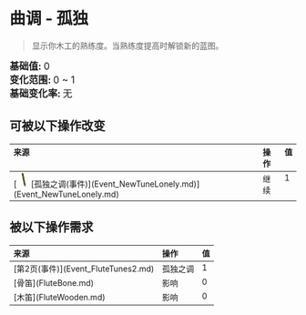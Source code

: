 # 曲调 - 孤独  
> 显示你木工的熟练度。当熟练度提高时解锁新的蓝图。  
  
<div style="font-size:1.2em"><b>基础值: </b> 0 </div>  
<div style="font-size:1.2em"><b>变化范围: </b> 0 ~ 1 </div>  
<div style="font-size:1.2em"><b>基础变化率: </b> 无 </div>  
  
## 可被以下操作改变  
<table class="table table-bordered" data-toggle="table"  ><thead style=""><tr ><th  style="text-align:left;vertical-align:top;"  >来源</th><th  style="text-align:left;vertical-align:top;"  >操作</th><th  style="text-align:left;vertical-align:top;"  data-sortable="true"  >值</th></tr></thead><tr ><td  style="text-align:left;vertical-align:top;"  >[<div style="width:25px;display:inline-block;text-align:center"><img decoding="async" src="Sprite/FluteWooden.png" href="a.md" style="max-width:25px;max-height:25px;"></div>[孤独之调(事件)](Event_NewTuneLonely.md)](Event_NewTuneLonely.md)</td><td  style="text-align:left;vertical-align:top;"  >继续</td><td  style="text-align:left;vertical-align:top;"  >1</td></tr></tbody></table>  
  
  
## 被以下操作需求  
<table class="table table-bordered" data-toggle="table"  ><thead style=""><tr ><th  style="text-align:left;vertical-align:top;"  >来源</th><th  style="text-align:left;vertical-align:top;"  >操作</th><th  style="text-align:left;vertical-align:top;"  data-sortable="true"  >值</th></tr></thead><tr ><td  style="text-align:left;vertical-align:top;"  >[第2页(事件)](Event_FluteTunes2.md)</td><td  style="text-align:left;vertical-align:top;"  >孤独之调</td><td  style="text-align:left;vertical-align:top;"  >1</td></tr><tr ><td  style="text-align:left;vertical-align:top;"  >[骨笛](FluteBone.md)</td><td  style="text-align:left;vertical-align:top;"  >影响</td><td  style="text-align:left;vertical-align:top;"  >0</td></tr><tr ><td  style="text-align:left;vertical-align:top;"  >[木笛](FluteWooden.md)</td><td  style="text-align:left;vertical-align:top;"  >影响</td><td  style="text-align:left;vertical-align:top;"  >0</td></tr></tbody></table>  
  


<script>document.title="曲调 - 孤独 - 卡牌生存百科 Card Survival Wiki";</script>